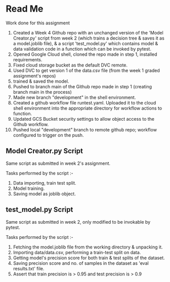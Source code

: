 # Read Me
Work done for this assignment
1. Created a Week 4 Github repo with an unchanged version of the 'Model Creator.py' script from week 2 (which trains a decision tree & saves it as a model.joblib file), & a script 'test_model.py' which contains model & data validation code in a function which can be invoked by pytest.
2. Opened Google Cloud shell, cloned the repo made in step 1, installed requirements.
3. Fixed cloud storage bucket as the default DVC remote. 
4. Used DVC to get version 1 of the data.csv file (from the week 1 graded assignment's repos)
5. trained & saved the model.
6. Pushed to branch main of the Github repo made in step 1 (creating branch main in the process)
7. Made new branch "development" in the shell environment.
8. Created a github workflow file runtest.yaml. Uploaded it to the cloud shell environment into the appropriate directory for workflow actions to function.
9. Updated GCS Bucket security settings to allow object access to the Github workflow.
10. Pushed local "development" branch to remote github repo; workflow configured to trigger on the push.

## Model Creator.py Script
Same script as submitted in week 2's assignment.

Tasks performed by the script :-

1. Data importing, train test split.
2. Model training.
3. Saving model as joblib object.

## test_model.py Script
Same script as submitted in week  2, only modified to be invokable by pytest.

Tasks performed by the script :-

1. Fetching the model.joblib file from the working directory & unpacking it.
2. Importing data/data.csv, performing a train-test split on data.
3. Getting model's precision score for both train & test splits of the dataset.
4. Saving precision score and no. of samples in the dataset as 'eval results.txt' file.
5. Assert that train precision is > 0.95 and test precision is > 0.9
